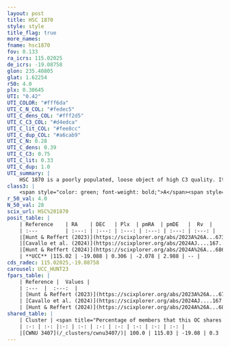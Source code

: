 ```yaml
---
layout: post
title: HSC 1870
style: style
title_flag: true
more_names: 
fname: hsc1870
fov: 0.133
ra_icrs: 115.02025
de_icrs: -19.08758
glon: 235.40805
glat: 1.62254
r50: 4.0
plx: 0.30645
UTI: "0.42"
UTI_COLOR: "#fff6da"
UTI_C_N_COL: "#fedec5"
UTI_C_dens_COL: "#fff2d5"
UTI_C_C3_COL: "#d4edca"
UTI_C_lit_COL: "#fee8cc"
UTI_C_dup_COL: "#a6cab9"
UTI_C_N: 0.28
UTI_C_dens: 0.39
UTI_C_C3: 0.75
UTI_C_lit: 0.33
UTI_C_dup: 1.0
UTI_summary: |
    HSC 1870 is a poorly populated, loose object of high C3 quality. It was recently reported in the literature. This object shares a large percentage of members with a later reported entry.
class3: |
    <span style="color: green; font-weight: bold;">A</span><span style="color: #FFC300; font-weight: bold;">B</span>
r_50_val: 4.0
N_50_val: 28
scix_url: HSC%201870
posit_table: |
    | Reference    | RA    | DEC   | Plx  | pmRA  | pmDE   |  Rv  |
    | :---         | :---: | :---: | :---: | :---: | :---: | :---: |
    |[Hunt & Reffert (2023)](https://scixplorer.org/abs/2023A%26A...673A.114H) | 115.019 | -19.09 | 0.296 | -2.086 | 2.976 | 78.879 |
    |[Cavallo et al. (2024)](https://scixplorer.org/abs/2024AJ....167...12C) | 115.048 | -19.077 | 0.306 | -- | -- | -- |
    |[Hunt & Reffert (2024)](https://scixplorer.org/abs/2024A%26A...686A..42H) | 115.019 | -19.09 | 0.296 | -2.086 | 2.976 | 78.879 |
    | **UCC** |115.02 | -19.088 | 0.306 | -2.078 | 2.988 | -- | 
cds_radec: 115.02025,-19.08758
carousel: UCC_HUNT23
fpars_table: |
    | Reference |  Values |
    | :---  |  :---:  |
    | [Hunt & Reffert (2023)](https://scixplorer.org/abs/2023A%26A...673A.114H) | `AV50=1.005, diffAV50=1.456, MOD50=12.282, logAge50=7.916` |
    | [Cavallo et al. (2024)](https://scixplorer.org/abs/2024AJ....167...12C) | `AV50=1.03, dMod50=12.57, logAge50=8.09, [Fe/H]50=0.56` |
    | [Hunt & Reffert (2024)](https://scixplorer.org/abs/2024A%26A...686A..42H) | `MassJ=252.563` |
shared_table: |
    | Cluster | <span title="Percentage of members that this OC shares with the ones listed">%</span>   | RA   | DEC   | Plx   | pmRA  | pmDE  | Rv | UTI |
    | :-: | :-: |:-: | :-: | :-: | :-: | :-: | :-: | :-: |
    |[CWNU 3407](/_clusters/cwnu3407/)| 100.0 | 115.03 | -19.08 | 0.3 | -2.09 | 2.98 | -- |0.13 |
---
```

